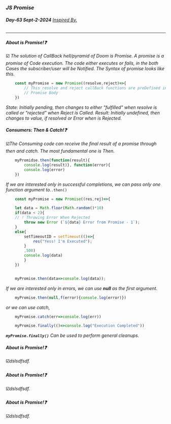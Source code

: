 ### *JS Promise*
###### ***Day-63 Sept-2-2024***    [_Inspired By._](https://www.youtube.com/watch?v=9JaDBYPmiJ0&list=PLu0W_9lII9agq5TrH9XLIKQvv0iaF2X3w&index=75 "Code With Harry Youtube Channel")
___

#### *About is Promise!❓*
☑️ *The solution of CallBack hell/pyramid of Doom is Promise. A promise is a promise of Code execution. The code either executes or fails, in the both Cases the subscriber/user will be Notified.* 
*The Syntax of promise looks like this.*
```javascript
    const myPromise = new Promise((resolve,reject)=>{
        // This resolve and reject callBack functions are preDefined in Javascript!!
        // Promise Body
    })
```
*State: Initially pending, then changes to either "fulfilled" when resolve is called or "rejected" when Reject is Called.*
*Result: Initially undefined, then changes to value, if resolved or Error when is Rejected.*


#### *Consumers: Then & Catch!❓*
☑️*The Consuming code can receive the final result of a promise through then and catch.*
*The most fundamental one is Then.*
```javascript
    myPromidse.then(function(result){
        console.log(result)}, function(error){
        console.log(error)
    })
```
*If we are interested only in successful completions, we can pass only one function argument to.*`.then()`

```javascript
    const myPromise = new Promise((res,rej)=>{

    let data = Math.floor(Math.random()*10)
    if(data < 2){
    // ! Throwing Error When Rejected
        throw new Error (`${data} Error from Promise - 1`);
    }
    else{
        setTimeoutID = setTimeout(()=>{
            res("Yess! I'm Executed");
        }
        ,500)
        console.log(data)
        }
    })


    myPromise.then(data=>console.log(data));
```
*If we are interested only in errors, we can use **null** as the first argument.*
```javascript
    myPromise.then(null,f(error){console.log(error)})
``` 
*or we can use catch,*
```javascript 
    myPromise.catch(err=>console.log(err))
```
```javascript
    myPromise.finally(()=>console.log("Execution Completed"))
``` 
***`myPromise.finally()`** Can be used to perform general cleanups.*




#### *About is Promise!❓*
☑️*dslsdfsdf.*
#### *About is Promise!❓*
☑️*dslsdfsdf.*
#### *About is Promise!❓*
☑️*dslsdfsdf.*